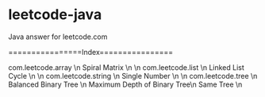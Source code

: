 leetcode-java
=============

Java answer for leetcode.com

================Index================

com.leetcode.array \n
    Spiral Matrix \n
\n
com.leetcode.list \n
    Linked List Cycle \n
\n
com.leetcode.string \n
    Single Number \n
\n
com.leetcode.tree \n
    Balanced Binary Tree \n
    Maximum Depth of Binary Tree\n
    Same Tree \n
